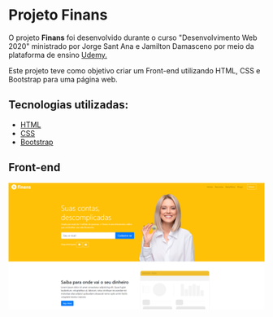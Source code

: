 

<h1>Projeto Finans</h1>
<p>O projeto <strong>Finans</strong> foi desenvolvido durante o curso "Desenvolvimento Web 2020" ministrado por  Jorge Sant Ana e Jamilton Damasceno por meio da plataforma de ensino <a href ="https://www.udemy.com/">Udemy.<a></p>
<p>Este projeto teve como objetivo criar um Front-end utilizando HTML, CSS e Bootstrap para uma página web.</p>

## Tecnologias utilizadas:

  - [HTML](https://www.w3schools.com/html/default.asp)
  - [CSS](https://www.w3schools.com/css/)
  - [Bootstrap](https://getbootstrap.com.br/)

## Front-end

<img src="img/Captura1.PNG">






